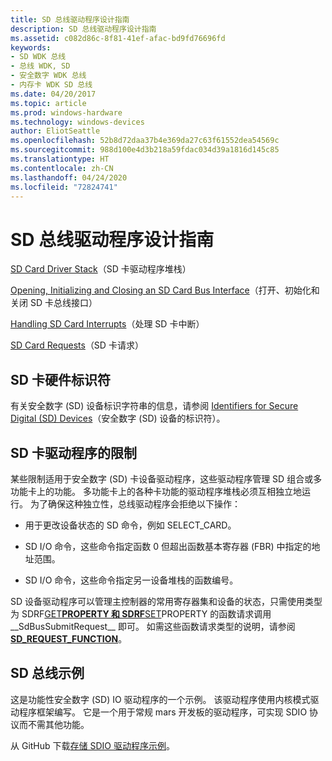 ```yaml
---
title: SD 总线驱动程序设计指南
description: SD 总线驱动程序设计指南
ms.assetid: c082d86c-8f81-41ef-afac-bd9fd76696fd
keywords:
- SD WDK 总线
- 总线 WDK, SD
- 安全数字 WDK 总线
- 内存卡 WDK SD 总线
ms.date: 04/20/2017
ms.topic: article
ms.prod: windows-hardware
ms.technology: windows-devices
author: EliotSeattle
ms.openlocfilehash: 52b8d72daa37b4e369da27c63f61552dea54569c
ms.sourcegitcommit: 988d100e4d3b218a59fdac034d39a1816d145c85
ms.translationtype: HT
ms.contentlocale: zh-CN
ms.lasthandoff: 04/24/2020
ms.locfileid: "72824741"
---
```

# <a name="sd-bus-driver-design-guide"></a>SD 总线驱动程序设计指南

[SD Card Driver Stack](https://docs.microsoft.com/windows-hardware/drivers/sd/sd-card-driver-stack)（SD 卡驱动程序堆栈）

[Opening, Initializing and Closing an SD Card Bus Interface](https://docs.microsoft.com/windows-hardware/drivers/sd/opening--initializing-and-closing-an-sd-card-bus-interface)（打开、初始化和关闭 SD 卡总线接口）

[Handling SD Card Interrupts](https://docs.microsoft.com/windows-hardware/drivers/sd/handling-sd-card-interrupts)（处理 SD 卡中断）

[SD Card Requests](https://docs.microsoft.com/windows-hardware/drivers/sd/sd-card-requests)（SD 卡请求）

## <a name="sd-card-hardware-identifiers"></a>SD 卡硬件标识符

有关安全数字 (SD) 设备标识字符串的信息，请参阅 [Identifiers for Secure Digital (SD) Devices](https://docs.microsoft.com/windows-hardware/drivers/install/identifiers-for-secure-digital--sd--devices)（安全数字 (SD) 设备的标识符）。

## <a name="restrictions-on-sd-card-drivers"></a>SD 卡驱动程序的限制

某些限制适用于安全数字 (SD) 卡设备驱动程序，这些驱动程序管理 SD 组合或多功能卡上的功能。 多功能卡上的各种卡功能的驱动程序堆栈必须互相独立地运行。 为了确保这种独立性，总线驱动程序会拒绝以下操作：

- 用于更改设备状态的 SD 命令，例如 SELECT\_CARD。

- SD I/O 命令，这些命令指定函数 0 但超出函数基本寄存器 (FBR) 中指定的地址范围。

- SD I/O 命令，这些命令指定另一设备堆栈的函数编号。

SD 设备驱动程序可以管理主控制器的常用寄存器集和设备的状态，只需使用类型为 SDRF[GET**PROPERTY 和 SDRF**SET](https://docs.microsoft.com/windows-hardware/drivers/ddi/ntddsd/nf-ntddsd-sdbussubmitrequest)PROPERTY 的函数请求调用 \_\_SdBusSubmitRequest\_\_ 即可。 如需这些函数请求类型的说明，请参阅 [**SD\_REQUEST\_FUNCTION**](https://docs.microsoft.com/windows-hardware/drivers/ddi/ntddsd/ne-ntddsd-sd_request_function)。

## <a name="sd-bus-sample"></a>SD 总线示例

这是功能性安全数字 (SD) IO 驱动程序的一个示例。 该驱动程序使用内核模式驱动程序框架编写。 它是一个用于常规 mars 开发板的驱动程序，可实现 SDIO 协议而不需其他功能。

从 GitHub 下载[存储 SDIO 驱动程序示例](https://go.microsoft.com/fwlink/p/?LinkId=617953)。
